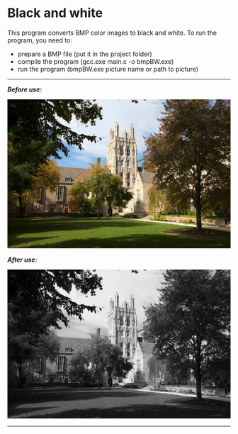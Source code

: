 # Black and white
This program converts BMP color images to black and white.
To run the program, you need to: 
- prepare a BMP file (put it in the project folder)
- compile the program (gcc.exe main.c -o bmpBW.exe)
- run the program (bmpBW.exe picture name or path to picture)
---
___Before use:___

![Before use](https://raw.githubusercontent.com/roma2121/Black-and-white/main/Pictures/courtyard.bmp)

___After use:___

![After use:](https://raw.githubusercontent.com/roma2121/Black-and-white/main/Pictures/courtyard_gray.bmp)

---
